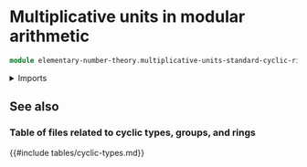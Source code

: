 # Multiplicative units in modular arithmetic

```agda
module elementary-number-theory.multiplicative-units-standard-cyclic-rings where
```

<details><summary>Imports</summary>

```agda

```

</details>

## See also

### Table of files related to cyclic types, groups, and rings

{{#include tables/cyclic-types.md}}
